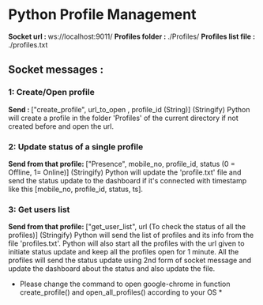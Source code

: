 <h1>Python Profile Management</h1>

<b>Socket url : </b> ws://localhost:9011/
<b>Profiles folder : </b> ./Profiles/
<b>Profiles list file : </b> ./profiles.txt

<h2>Socket messages :</h2>

<h3>1: Create/Open profile</h3>
<b>Send : </b> ["create_profile", url_to_open , profile_id (String)] (Stringify)
Python will create a profile in the folder 'Profiles' of the current directory if not created before and open the url.

<h3>2: Update status of a single profile</h3>
<b>Send from that profile: </b> ["Presence", mobile_no, profile_id, status (0 = Offline, 1= Online)] (Stringify)
Python will update the 'profile.txt' file and send the status update to the dashboard if it's connected with timestamp like this [mobile_no, profile_id, status, ts].

<h3>3: Get users list</h3>
<b>Send from that profile: </b> ["get_user_list", url (To check the status of all the profiles)] (Stringify)
Python will send the list of profiles and its info from the file 'profiles.txt'. Python will also start all the profiles with the url given to initiate status update and keep all the profiles open for 1 minute. All the profiles will send the status update using 2nd form of socket message and update the dashboard about the status and also update the file.
<br>

* Please change the command to open google-chrome in function create_profile() and open_all_profiles() according to your OS *
